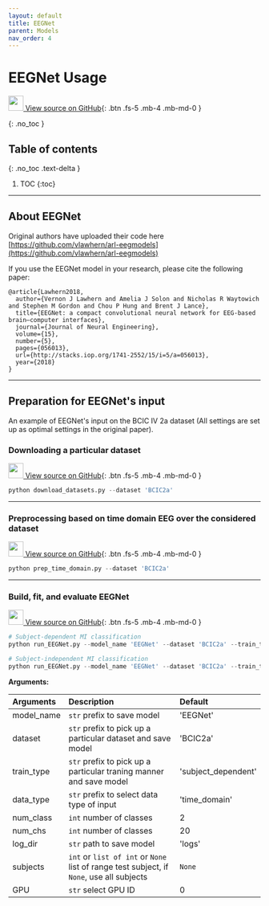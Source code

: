 ```yaml
---
layout: default
title: EEGNet
parent: Models
nav_order: 4
---
```


# EEGNet Usage

[<img src="https://min2net.github.io/assets/images/github.png" width="30" height="30"> View source on GitHub](https://github.com/IoBT-VISTEC/MIN2Net/blob/main/min2net/model/EEGNet.py){: .btn .fs-5 .mb-4 .mb-md-0 } 

{: .no_toc }

## Table of contents
{: .no_toc .text-delta }

1. TOC
{:toc}

---
## About EEGNet
Original authors have uploaded their code here [https://github.com/vlawhern/arl-eegmodels](https://github.com/vlawhern/arl-eegmodels)

If you use the EEGNet model in your research, please cite the following paper:

```
@article{Lawhern2018,
  author={Vernon J Lawhern and Amelia J Solon and Nicholas R Waytowich and Stephen M Gordon and Chou P Hung and Brent J Lance},
  title={EEGNet: a compact convolutional neural network for EEG-based brain–computer interfaces},
  journal={Journal of Neural Engineering},
  volume={15},
  number={5},
  pages={056013},
  url={http://stacks.iop.org/1741-2552/15/i=5/a=056013},
  year={2018}
}
```
---

## Preparation for EEGNet's input

An example of EEGNet's input on the BCIC IV 2a dataset (All settings are set up as optimal settings in the original paper).

### Downloading a particular dataset
[<img src="https://mixnetbci.github.io/assets/images/github.png" width="30" height="30"> View source on GitHub](https://github.com/Max-Phairot-A/MixNet/blob/main/experiments/download_datasets.py){: .btn .fs-5 .mb-4 .mb-md-0 } 
```py
python download_datasets.py --dataset 'BCIC2a'
```
---
### Preprocessing based on time domain EEG over the considered dataset 
[<img src="https://mixnetbci.github.io/assets/images/github.png" width="30" height="30"> View source on GitHub](https://github.com/Max-Phairot-A/MixNet/blob/main/experiments/prep_time_domain.py){: .btn .fs-5 .mb-4 .mb-md-0 } 
```py
python prep_time_domain.py --dataset 'BCIC2a'
```
---
### Build, fit, and evaluate EEGNet
[<img src="https://mixnetbci.github.io/assets/images/github.png" width="30" height="30"> View source on GitHub](https://github.com/Max-Phairot-A/MixNet/blob/main/experiments/run_EEGNet.py){: .btn .fs-5 .mb-4 .mb-md-0 } 
```py
# Subject-dependent MI classification
python run_EEGNet.py --model_name 'EEGNet' --dataset 'BCIC2a' --train_type 'subject_dependent' --data_type 'time_domain' --num_class 2  --num_chs 20 --GPU 0

# Subject-independent MI classification
python run_EEGNet.py --model_name 'EEGNet' --dataset 'BCIC2a' --train_type 'subject_independent' --data_type 'time_domain' --num_class 2  --num_chs 20 --GPU 0
```

**Arguments:**

| Arguments | Description | Default |
|:---|:----|:---|
|  model_name  | `str` prefix to save model | 'EEGNet' |
|  dataset     | `str` prefix to pick up a particular dataset and save model | 'BCIC2a'|
|  train_type  | `str` prefix to pick up a particular traning manner and save model | 'subject_dependent'|
|  data_type   | `str` prefix to select data type of input | 'time_domain' |
| num_class    | `int` number of classes  | 2  |
| num_chs      | `int` number of classes  | 20 |
| log_dir      | `str` path to save model | 'logs' |
|  subjects    | `int` or `list of int` or `None` list of range test subject, if `None`, use all subjects | `None` |
|  GPU         |  `str` select GPU ID | 0 | -